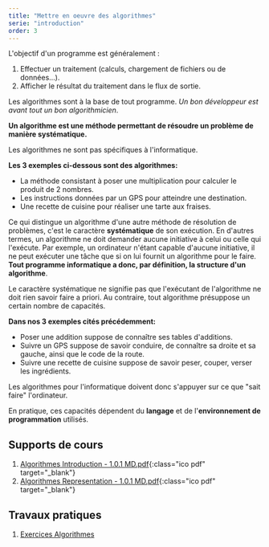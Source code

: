 ```yaml
---
title: "Mettre en oeuvre des algorithmes"
serie: "introduction"
order: 3
--- 
```


L'objectif d'un programme est généralement :

1. Effectuer un traitement (calculs, chargement de fichiers ou de données…).
2. Afficher le résultat du traitement dans le flux de sortie.

Les algorithmes sont à la base de tout programme. *Un bon développeur est avant tout un bon algorithmicien*.

**Un algorithme est une méthode permettant de résoudre un problème de manière systématique.**

Les algorithmes ne sont pas spécifiques à l'informatique. 

**Les 3 exemples ci-dessous sont des algorithmes:**
- La méthode consistant à poser une multiplication pour calculer le produit de 2 nombres.
- Les instructions données par un GPS pour atteindre une destination.
- Une recette de cuisine pour réaliser une tarte aux fraises.

Ce qui distingue un algorithme d'une autre méthode de résolution de problèmes, c'est le caractère **systématique** de son exécution. En d'autres termes, un algorithme ne doit demander aucune initiative à celui ou celle qui l'exécute. Par exemple, un ordinateur n'étant capable d'aucune initiative, il ne peut exécuter une tâche que si on lui fournit un algorithme pour le faire. **Tout programme informatique a donc, par définition, la structure d'un algorithme**.

Le caractère systématique ne signifie pas que l'exécutant de l'algorithme ne doit rien savoir faire a priori. Au contraire, tout algorithme présuppose un certain nombre de capacités. 

**Dans nos 3 exemples cités précédemment:**
- Poser une addition suppose de connaître ses tables d'additions.
- Suivre un GPS suppose de savoir conduire, de connaître sa droite et sa gauche, ainsi que le code de la route.
- Suivre une recette de cuisine suppose de savoir peser, couper, verser les ingrédients.

Les algorithmes pour l'informatique doivent donc s'appuyer sur ce que "sait faire" l'ordinateur. 

En pratique, ces capacités dépendent du **langage** et de l'**environnement de programmation** utilisés.


## Supports de cours 

1. [Algorithmes Introduction - 1.0.1 MD.pdf](https://devoldere.net/ressources/algo/Algo%2003%20-%20Algorithmes%20Introduction%20-%201.0.1%20MD.pdf){:class="ico pdf" target="_blank"}
2. [Algorithmes Representation - 1.0.1 MD.pdf](https://devoldere.net/ressources/algo/Algo%2004%20-%20Algorithmes%20Representation%20-%201.0.1%20MD.pdf){:class="ico pdf" target="_blank"}

## Travaux pratiques 

1. [Exercices Algorithmes](../exercices/)
